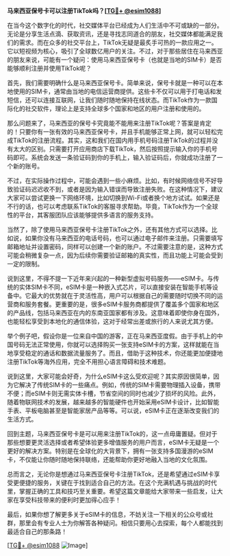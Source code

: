 **马来西亚保号卡可以注册TikTok吗？[[TG💪+ @esim1088](https://t.me/s/esim1088)]**

在当今这个数字化的时代，社交媒体平台已经成为人们生活中不可或缺的一部分。无论是分享生活点滴、获取资讯，还是寻找志同道合的朋友，社交媒体都能满足我们的需求。而在众多的社交平台上，TikTok无疑是最炙手可热的一款应用之一。它以短视频为核心，吸引了全球数亿用户的关注。不过，对于那些居住在马来西亚的朋友来说，可能有一个疑问：使用马来西亚保号卡（也就是当地的SIM卡）是否能够顺利注册并使用TikTok呢？

首先，我们需要明确什么是马来西亚保号卡。简单来说，保号卡就是一种可以在本地使用的SIM卡，通常由当地的电信运营商提供。这些卡不仅可以用于打电话和发短信，还可以连接互联网，让我们随时随地保持在线状态。而TikTok作为一款国际化的社交软件，理论上是支持全球多个国家和地区的用户注册和使用的。

那么问题来了，马来西亚的保号卡究竟能不能用来注册TikTok呢？答案是肯定的！只要你有一张有效的马来西亚保号卡，并且手机能够正常上网，就可以轻松完成TikTok的注册流程。其实，这和我们在国内用手机号码注册TikTok的过程并没有太大的区别。只需要打开应用商店下载TikTok，然后按照提示输入你的手机号码即可。系统会发送一条验证码到你的手机上，输入验证码后，你就成功注册了一个新的账号。

不过，在实际操作过程中，可能会遇到一些小麻烦。比如，有时候网络信号不好导致验证码迟迟收不到，或者是因为输入错误而导致注册失败。在这种情况下，建议大家可以尝试更换一下网络环境，比如切换到Wi-Fi或者换个地方试试。如果还是不行的话，也可以考虑联系TikTok的客服寻求帮助。毕竟，TikTok作为一个全球性的平台，其客服团队应该能够提供多语言的服务支持。

当然了，除了使用马来西亚保号卡注册TikTok之外，还有其他方式可以选择。比如说，如果你没有马来西亚的电话号码，也可以通过电子邮件来注册。只需要填写邮箱地址并设置密码，同样可以创建一个新的账户。不过需要注意的是，这种方式可能会稍微复杂一点，因为后续你需要验证邮箱的真实性，而且功能上可能会受到一定的限制。

说到这里，不得不提一下近年来兴起的一种新型虚拟号码服务——eSIM卡。与传统的实体SIM卡不同，eSIM卡是一种嵌入式芯片，可以直接安装在智能手机等设备中。它最大的优势就在于灵活性高，用户可以根据自己的需要随时切换不同的运营商和服务套餐。更重要的是，很多eSIM卡服务商都提供了覆盖多个国家和地区的产品线，包括马来西亚在内的东南亚国家都有涉及。这意味着即使你身在国外，也能轻松享受到本地化的通信体验，这对于经常出差或旅行的人来说尤其方便。

举个例子吧，假设你是一位来自中国的游客，正在马来西亚度假。由于手机上的中国号码无法正常使用，你就可以选择购买一张支持eSIM卡的方案，这样就能在当地享受稳定的通话和数据流量服务了。而且，借助于这种技术，你还能更加便捷地注册TikTok等海外应用，完全不用担心语言障碍和技术难题。

说到这里，大家可能会好奇，为什么eSIM卡这么受欢迎呢？其实原因很简单，因为它解决了传统SIM卡的一些痛点。例如，传统的SIM卡需要物理插入设备，携带不便；而eSIM卡则无需实体卡槽，节省空间的同时也减少了损坏的风险。此外，随着物联网技术的发展，越来越多的智能硬件也开始采用eSIM卡设计，比如智能手表、平板电脑甚至是智能家居产品等等。可以说，eSIM卡正在逐渐改变我们的生活方式。

回到主题，马来西亚保号卡是可以用来注册TikTok的，这一点毋庸置疑。但对于那些想要更灵活选择或者希望体验更多增值服务的用户而言，eSIM卡无疑是一个更好的解决方案。特别是在全球化的大背景下，拥有一张支持多国漫游的eSIM卡，不仅能让你随时随地保持联络，还能帮助你更好地融入当地的文化氛围。

总而言之，无论你是想通过马来西亚保号卡注册TikTok，还是希望通过eSIM卡享受更便捷的服务，关键在于找到适合自己的方法。在这个充满机遇与挑战的时代里，掌握正确的工具和技巧至关重要。希望这篇文章能给大家带来一些启发，让大家在享受科技带来的便利时更加得心应手！

最后，如果你想了解更多关于eSIM卡的信息，不妨关注一下相关的公众号或社群，那里会有专业人士为你解答各种疑问。相信只要用心去探索，每个人都能找到最适合自己的那条路！

[[TG💪+ @esim1088](https://t.me/s/esim1088) ![Image](https://i.postimg.cc/4NQfJmqS/Snipaste-2025-05-13-00-14-12.png)]